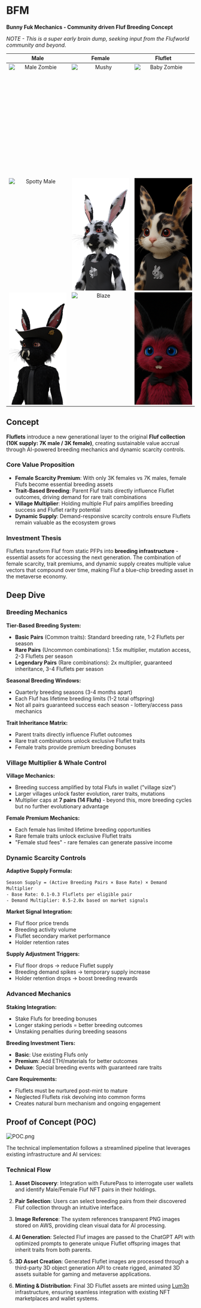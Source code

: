 # BFM
**Bunny Fuk Mechanics - Community driven Fluf Breeding Concept**

*NOTE - This is a super early brain dump, seeking input from the Flufworld community and beyond.*

|                             Male                             |                            Female                            |                           Fluflet                            |
| :----------------------------------------------------------: | :----------------------------------------------------------: | :----------------------------------------------------------: |
| <img width="100%" height="300px" alt="Male Zombie" src="./images/maleZombie.png" style="display: block; margin: 0 auto; object-fit: cover;" /> | <img width="100%" height="300px" alt="Mushy" src="./images/mushy.png" style="display: block; margin: 0 auto; object-fit: cover;" /> | <img width="100%" height="300px" alt="Baby Zombie" src="./images/babyZombie.png" style="display: block; margin: 0 auto; object-fit: cover;" /> |
| <img width="100%" height="300px" alt="Spotty Male" src="./images/spottyMale.png" style="display: block; margin: 0 auto; object-fit: cover;" /> | <img width="100%" height="300px" alt="Zebra Female" src="./images/zebraFemale.png" style="display: block; margin: 0 auto; object-fit: cover;" /> | <img width="100%" height="300px" alt="Fluflet" src="./images/fluflet.png" style="display: block; margin: 0 auto; object-fit: cover;" /> |
| <img width="100%" height="300px" alt="Male Darkness" src="./images/maleDarkness.png" style="display: block; margin: 0 auto; object-fit: cover;" /> | <img width="100%" height="300px" alt="Blaze" src="./images/blaze.png" style="display: block; margin: 0 auto; object-fit: cover;" /> | <img width="100%" height="300px" alt="Fluflet 2" src="./images/fluflet2.png" style="display: block; margin: 0 auto; object-fit: cover;" /> |



## Concept

**Fluflets** introduce a new generational layer to the original **Fluf collection (10K supply: 7K male / 3K female)**, creating sustainable value accrual through AI-powered breeding mechanics and dynamic scarcity controls.

### Core Value Proposition

- **Female Scarcity Premium**: With only 3K females vs 7K males, female Flufs become essential breeding assets
- **Trait-Based Breeding**: Parent Fluf traits directly influence Fluflet outcomes, driving demand for rare trait combinations
- **Village Multiplier**: Holding multiple Fluf pairs amplifies breeding success and Fluflet rarity potential
- **Dynamic Supply**: Demand-responsive scarcity controls ensure Fluflets remain valuable as the ecosystem grows

### Investment Thesis

Fluflets transform Fluf from static PFPs into **breeding infrastructure** - essential assets for accessing the next generation. The combination of female scarcity, trait premiums, and dynamic supply creates multiple value vectors that compound over time, making Fluf a blue-chip breeding asset in the metaverse economy.

## Deep Dive

### Breeding Mechanics

**Tier-Based Breeding System:**
- **Basic Pairs** (Common traits): Standard breeding rate, 1-2 Fluflets per season
- **Rare Pairs** (Uncommon combinations): 1.5x multiplier, mutation access, 2-3 Fluflets per season  
- **Legendary Pairs** (Rare combinations): 2x multiplier, guaranteed inheritance, 3-4 Fluflets per season

**Seasonal Breeding Windows:**
- Quarterly breeding seasons (3-4 months apart)
- Each Fluf has lifetime breeding limits (1-2 total offspring)
- Not all pairs guaranteed success each season - lottery/access pass mechanics

**Trait Inheritance Matrix:**
- Parent traits directly influence Fluflet outcomes
- Rare trait combinations unlock exclusive Fluflet traits
- Female traits provide premium breeding bonuses

### Village Multiplier & Whale Control

**Village Mechanics:**
- Breeding success amplified by total Flufs in wallet ("village size")
- Larger villages unlock faster evolution, rarer traits, mutations
- Multiplier caps at **7 pairs (14 Flufs)** - beyond this, more breeding cycles but no further evolutionary advantage

**Female Premium Mechanics:**
- Each female has limited lifetime breeding opportunities
- Rare female traits unlock exclusive Fluflet traits
- "Female stud fees" - rare females can generate passive income

### Dynamic Scarcity Controls

**Adaptive Supply Formula:**
```
Season Supply = (Active Breeding Pairs × Base Rate) × Demand Multiplier
- Base Rate: 0.1-0.3 Fluflets per eligible pair
- Demand Multiplier: 0.5-2.0x based on market signals
```

**Market Signal Integration:**
- Fluf floor price trends
- Breeding activity volume  
- Fluflet secondary market performance
- Holder retention rates

**Supply Adjustment Triggers:**
- Fluf floor drops → reduce Fluflet supply
- Breeding demand spikes → temporary supply increase
- Holder retention drops → boost breeding rewards

### Advanced Mechanics

**Staking Integration:**
- Stake Flufs for breeding bonuses
- Longer staking periods = better breeding outcomes
- Unstaking penalties during breeding seasons

**Breeding Investment Tiers:**
- **Basic**: Use existing Flufs only
- **Premium**: Add ETH/materials for better outcomes  
- **Deluxe**: Special breeding events with guaranteed rare traits

**Care Requirements:**
- Fluflets must be nurtured post-mint to mature
- Neglected Fluflets risk devolving into common forms
- Creates natural burn mechanism and ongoing engagement

## Proof of Concept (POC)

![POC.png](images/POC.png)

The technical implementation follows a streamlined pipeline that leverages existing infrastructure and AI services:

### Technical Flow

1. **Asset Discovery**: Integration with FuturePass to interrogate user wallets and identify Male/Female Fluf NFT pairs in their holdings.

2. **Pair Selection**: Users can select breeding pairs from their discovered Fluf collection through an intuitive interface.

3. **Image Reference**: The system references transparent PNG images stored on AWS, providing clean visual data for AI processing.

4. **AI Generation**: Selected Fluf images are passed to the ChatGPT API with optimized prompts to generate unique Fluflet offspring images that inherit traits from both parents.

5. **3D Asset Creation**: Generated Fluflet images are processed through a third-party 3D object generation API to create rigged, animated 3D assets suitable for gaming and metaverse applications.

6. **Minting & Distribution**: Final 3D Fluflet assets are minted using [Lum3n](https://www.lum3n.xyz/) infrastructure, ensuring seamless integration with existing NFT marketplaces and wallet systems.
